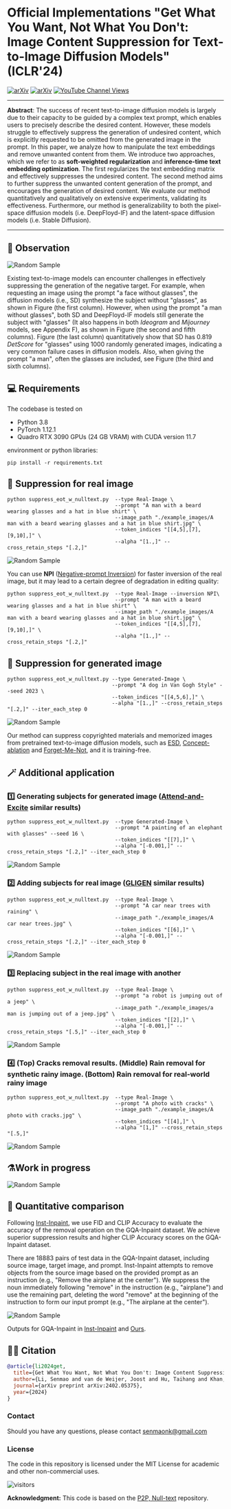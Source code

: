 # Official Implementations "Get What You Want, Not What You Don't: Image Content Suppression for Text-to-Image Diffusion Models" (ICLR'24)</sub>

[![arXiv](https://img.shields.io/badge/arXiv-SuppressEOT-<COLOR>.svg)](https://arxiv.org/abs/2402.05375) [![arXiv](https://img.shields.io/badge/paper-SuppressEOT-b31b1b.svg)](https://arxiv.org/pdf/2402.05375.pdf) [![YouTube Channel Views](https://img.shields.io/youtube/views/4DL13cjL0Qc?style=social&label=YouTube)](https://www.youtube.com/watch?v=4DL13cjL0Qc&t)

[//]: # (**Get What You Want, Not What You Don't: Image Content Suppression for Text-to-Image Diffusion Models**<br>)
<hr />

**Abstract**: The success of recent text-to-image diffusion models is largely due to their capacity to be guided by a complex text prompt, which enables users to precisely describe the desired content. However, these models struggle to effectively suppress the generation of undesired content, which is explicitly requested to be omitted from the generated image in the prompt. In this paper, we analyze how to manipulate the text embeddings and remove unwanted content from them. We introduce two approaches, which we refer to as **soft-weighted regularization** and **inference-time text embedding optimization**. The first regularizes the text embedding matrix and effectively suppresses the undesired content. The second method aims to further suppress the unwanted content generation of the prompt, and encourages the generation of desired content. We evaluate our method quantitatively and qualitatively on extensive experiments, validating its effectiveness. Furthermore, our method is generalizability to both the pixel-space diffusion models (i.e. DeepFloyd-IF) and the latent-space diffusion models (i.e. Stable Diffusion).

<hr />

## 👀 Observation

![Random Sample](./docs/observation.jpg)

Existing text-to-image models can encounter challenges in effectively suppressing the generation of the negative target. For example, when requesting an image using the prompt "a face without glasses",  the diffusion models (i.e., SD) synthesize the subject without "glasses", as shown in Figure (the first column).  However, when using the prompt "a man without glasses", both SD and DeepFloyd-IF models still generate the subject with "glasses" (It also happens in both *Ideogram* and *Mijourney* models, see Appendix F),  as shown in Figure (the second and fifth columns).   Figure (the last column) quantitatively show that SD has 0.819 *DetScore* for "glasses" using 1000 randomly generated images, indicating a very common failure cases in diffusion models.  Also, when giving the prompt "a man", often the glasses are included, see Figure (the third and sixth columns).  

[//]: # (## 🛠️ Method Overview)

[//]: # (<span id="method-overview"></span>)

[//]: # ()
[//]: # (![Random Sample]&#40;./docs/overview.jpg&#41;)

[//]: # ()
[//]: # (Overview of the proposed method. &#40;a&#41; We devise  a negative target embedding matrix $\boldsymbol\chi$: $\boldsymbol\chi = [\boldsymbol{c}^{NE},\boldsymbol{c}^{EOT}\_0, \cdots, \boldsymbol{c}^{EOT}\_{N-{|\boldsymbol{p}|-2}}]$.  We perform SVD for the embedding matrix $\boldsymbol\chi=\textbf{\emph{U}}{\boldsymbol\Sigma}{\textbf{\emph{V}}}^T$. We introduce a soft-weight regularization &#40;SWR&#41; for each largest eigenvalue. Then  we recover the embedding matrix $\hat{\boldsymbol\chi}=\textbf{\emph{U}}{\hat{\boldsymbol\Sigma}}{\textbf{\emph{V}}}^T$. &#40;b&#41; We propose inference-time text embedding optimization &#40;ITO&#41;.  We align the attention maps of both $\boldsymbol{c}^{PE}$ and  $\boldsymbol{\hat{c}}^{PE}$, and widen  the ones of  both $\boldsymbol{c}^{NE}$ and $\boldsymbol{\hat{c}}^{NE}$.)

## 💻 Requirements
The codebase is tested on 
* Python 3.8
* PyTorch 1.12.1
* Quadro RTX 3090 GPUs (24 GB VRAM) with CUDA version 11.7

environment or python libraries:

```
pip install -r requirements.txt
```


## 🎊 Suppression for real image
```shell
python suppress_eot_w_nulltext.py  --type Real-Image \
                                   --prompt "A man with a beard wearing glasses and a hat in blue shirt" \
                                   --image_path "./example_images/A man with a beard wearing glasses and a hat in blue shirt.jpg" \
                                   --token_indices "[[4,5],[7],[9,10],]" \
                                   --alpha "[1.,]" --cross_retain_steps "[.2,]"
```
![Random Sample](./docs/supresseot_results.jpg)

You can use **NPI** ([Negative-prompt Inversion](https://arxiv.org/abs/2305.16807)) for faster inversion of the real image, but it may lead to a certain degree of degradation in editing quality:
```shell
python suppress_eot_w_nulltext.py  --type Real-Image --inversion NPI\
                                   --prompt "A man with a beard wearing glasses and a hat in blue shirt" \
                                   --image_path "./example_images/A man with a beard wearing glasses and a hat in blue shirt.jpg" \
                                   --token_indices "[[4,5],[7],[9,10],]" \
                                   --alpha "[1.,]" --cross_retain_steps "[.2,]"
```

## 🎊 Suppression for generated image
```shell
python suppress_eot_w_nulltext.py --type Generated-Image \
                                  --prompt "A dog in Van Gogh Style" --seed 2023 \
                                  --token_indices "[[4,5,6],]" \
                                  --alpha "[1.,]" --cross_retain_steps "[.2,]" --iter_each_step 0
```
![Random Sample](./docs/supresseot_results_gen.jpg)

Our method can suppress copyrighted materials and memorized images from pretrained text-to-image diffusion models, such as [ESD](https://arxiv.org/abs/2303.07345), [Concept-ablation](https://arxiv.org/abs/2303.13516) and [Forget-Me-Not](https://arxiv.org/abs/2303.17591), and it is training-free.

## 🪄 Additional application

### 1️⃣ Generating subjects for generated image ([Attend-and-Excite](https://arxiv.org/abs/2301.13826) similar results)

```
python suppress_eot_w_nulltext.py  --type Generated-Image \
                                   --prompt "A painting of an elephant with glasses" --seed 16 \
                                   --token_indices "[[7],]" \
                                   --alpha "[-0.001,]" --cross_retain_steps "[.2,]" --iter_each_step 0
```
![Random Sample](./docs/generating_subjects.jpg)

### 2️⃣ Adding subjects for real image ([GLIGEN](https://arxiv.org/abs/2301.07093) similar results)

```
python suppress_eot_w_nulltext.py  --type Real-Image \
                                   --prompt "A car near trees with raining" \
                                   --image_path "./example_images/A car near trees.jpg" \
                                   --token_indices "[[6],]" \
                                   --alpha "[-0.001,]" --cross_retain_steps "[.2,]" --iter_each_step 0
```
![Random Sample](./docs/adding_subjects.jpg)


### 3️⃣ Replacing subject in the real image with another

```
python suppress_eot_w_nulltext.py  --type Real-Image \
                                   --prompt "a robot is jumping out of a jeep" \
                                   --image_path "./example_images/a man is jumping out of a jeep.jpg" \
                                   --token_indices "[[2],]" \
                                   --alpha "[-0.001,]" --cross_retain_steps "[.5,]" --iter_each_step 0
```
![Random Sample](./docs/replacing_subjects.jpg)

### 4️⃣ (Top) Cracks removal results. (Middle) Rain removal for synthetic rainy image. (Bottom) Rain removal for real-world rainy image

```
python suppress_eot_w_nulltext.py  --type Real-Image \
                                   --prompt "A photo with cracks" \
                                   --image_path "./example_images/A photo with cracks.jpg" \
                                   --token_indices "[[4],]" \
                                   --alpha "[1,]" --cross_retain_steps "[.5,]"
```
![Random Sample](./docs/additional_apps.jpg)


## ⚗️Work in progress

![Random Sample](./docs/work_in_progress.jpg)

## 📐 Quantitative comparison
Following [Inst-Inpaint](https://arxiv.org/abs/2304.03246), we use FID and CLIP Accuracy to evaluate the accuracy of the removal operation on the GQA-Inpaint dataset. We achieve superior suppression results and higher CLIP
Accuracy scores on the GQA-Inpaint dataset.

There are 18883 pairs of test data in the GQA-Inpaint dataset, including source image, target image, and prompt. Inst-Inpaint attempts to remove objects from the source image based on the provided prompt as an instruction (e.g., "Remove the airplane at the center"). We suppress the noun immediately following "remove" in the instruction (e.g., "airplane") and use the remaining part, deleting the word "remove" at the beginning of the instruction to form our input prompt (e.g., "The airplane at the center").

![Random Sample](./docs/GQA-Inpaint.jpg)

Outputs for GQA-Inpaint in [Inst-Inpaint](https://drive.google.com/file/d/1xBKNEcxjF5Hk4a_PrUmQqTe25Oz1qQMq/view?usp=sharing) and [Ours](https://drive.google.com/file/d/1mcd4mzTlbo4lHC6eEn36s1ZsmtWrbcyR/view?usp=sharing).


## 🤝🏻 Citation
<span id="citation"></span>

```bibtex
@article{li2024get,
  title={Get What You Want, Not What You Don't: Image Content Suppression for Text-to-Image Diffusion Models},
  author={Li, Senmao and van de Weijer, Joost and Hu, Taihang and Khan, Fahad Shahbaz and Hou, Qibin and Wang, Yaxing and Yang, Jian},
  journal={arXiv preprint arXiv:2402.05375},
  year={2024}
}
```


### Contact
Should you have any questions, please contact senmaonk@gmail.com

### License
The code in this repository is licensed under the MIT License for academic and other non-commercial uses.

[//]: # (For commercial use of the code and models, separate commercial licensing is available. Please contact authors.)

![visitors](https://visitor-badge.laobi.icu/badge?page_id=sen-mao/SuppressEOT)

**Acknowledgment:** This code is based on the [P2P, Null-text](https://github.com/google/prompt-to-prompt) repository. 